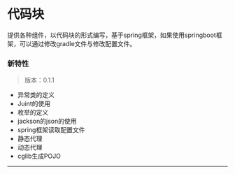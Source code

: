 # 代码块
提供各种组件，以代码块的形式编写，基于spring框架，如果使用springboot框架，可以通过修改gradle文件与修改配置文件。

### 新特性

> 版本：0.1.1

- 异常类的定义
- Juint的使用
- 枚举的定义
- jackson的json的使用
- spring框架读取配置文件
- 静态代理
- 动态代理
- cglib生成POJO

***